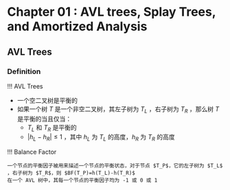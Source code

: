 # Chapter 01 : AVL trees, Splay Trees, and Amortized Analysis

## AVL Trees

### Definition

!!! AVL Trees

- 一个空二叉树是平衡的
- 如果一个树 $T$ 是一个非空二叉树，其左子树为 $T_L$ ，右子树为 $T_R$ ，那么树 $T$ 是平衡的当且仅当：
	- $T_L$ 和 $T_R$ 是平衡的
	- $|h_L-h_R|\leq 1$ ，其中 $h_L$ 为 $T_L$ 的高度，$h_R$ 为 $T_R$ 的高度	

!!! Balance Factor

	一个节点的平衡因子被用来描述一个节点的平衡状态，对于节点 $T_P$，它的左子树为 $T_L$​，右子树为 $T_R$​，则 $BF(T_P)=h(T_L)-h(T_R)$
	在一个 AVL 树中，其每一个节点的平衡因子均为 -1 或 0 或 1

